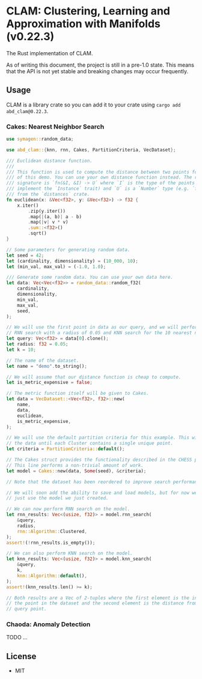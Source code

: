 # CLAM: Clustering, Learning and Approximation with Manifolds (v0.22.3)

The Rust implementation of CLAM.

As of writing this document, the project is still in a pre-1.0 state.
This means that the API is not yet stable and breaking changes may occur frequently.

## Usage

CLAM is a library crate so you can add it to your crate using `cargo add abd_clam@0.22.3`.

### Cakes: Nearest Neighbor Search

```rust
use symagen::random_data;

use abd_clam::{knn, rnn, Cakes, PartitionCriteria, VecDataset};

/// Euclidean distance function.
///
/// This function is used to compute the distance between two points for the purposes
/// of this demo. You can use your own distance function instead. The required
/// signature is `fn(&I, &I) -> U` where `I` is the type of the points (must
/// implement the `Instance` trait) and `U` is a `Number` type (e.g. `f32`)
/// from the `distances` crate.
fn euclidean(x: &Vec<f32>, y: &Vec<f32>) -> f32 {
    x.iter()
        .zip(y.iter())
        .map(|(a, b)| a - b)
        .map(|v| v * v)
        .sum::<f32>()
        .sqrt()
}

// Some parameters for generating random data.
let seed = 42;
let (cardinality, dimensionality) = (10_000, 10);
let (min_val, max_val) = (-1.0, 1.0);

/// Generate some random data. You can use your own data here.
let data: Vec<Vec<f32>> = random_data::random_f32(
    cardinality,
    dimensionality,
    min_val,
    max_val,
    seed,
);

// We will use the first point in data as our query, and we will perform
// RNN search with a radius of 0.05 and KNN search for the 10 nearest neighbors.
let query: Vec<f32> = data[0].clone();
let radius: f32 = 0.05;
let k = 10;

// The name of the dataset.
let name = "demo".to_string();

// We will assume that our distance function is cheap to compute.
let is_metric_expensive = false;

// The metric function itself will be given to Cakes.
let data = VecDataset::<Vec<f32>, f32>::new(
    name,
    data,
    euclidean,
    is_metric_expensive,
);

// We will use the default partition criteria for this example. This will partition
// the data until each Cluster contains a single unique point.
let criteria = PartitionCriteria::default();

// The Cakes struct provides the functionality described in the CHESS paper.
// This line performs a non-trivial amount of work.
let model = Cakes::new(data, Some(seed), &criteria);

// Note that the dataset has been reordered to improve search performance.

// We will soon add the ability to save and load models, but for now we will
// just use the model we just created.

// We can now perform RNN search on the model.
let rnn_results: Vec<(usize, f32)> = model.rnn_search(
    &query,
    radius,
    rnn::Algorithm::Clustered,
);
assert!(!rnn_results.is_empty());

// We can also perform KNN search on the model.
let knn_results: Vec<(usize, f32)> = model.knn_search(
    &query,
    k,
    knn::Algorithm::default(),
);
assert!(knn_results.len() >= k);

// Both results are a Vec of 2-tuples where the first element is the index of
// the point in the dataset and the second element is the distance from the
// query point.
```

### Chaoda: Anomaly Detection

TODO ...

## License

- MIT
